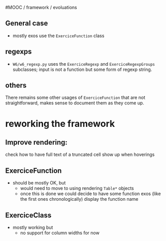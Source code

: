 #MOOC / framework / evoluations

## General case 

* mostly exos use the `ExerciceFunction` class

## regexps

* `W6/w6_regexp.py` uses the `ExerciceRegexp` and `ExerciceRegexpGroups` subclasses; input is not a function but some form of regexp string.

## others

There remains some other usages of `ExerciceFunction` that are not straightforward, makes sense to document them as they come up.

# reworking the framework

## Improve rendering:
check how to have full text of a truncated cell show up when hoverings

## ExerciceFunction

* should be mostly OK, but
  * would need to move to using rendering `Table*` objects 
  * once this is done we could decide to have some function exos (like the first ones chronologically) display the function name 

## ExerciceClass

* mostly working but
  * no support for column widths for now

